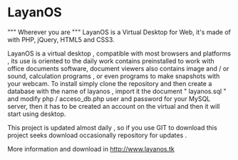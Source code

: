 # LayanOS  
""" Wherever you are """
LayanOS is a Virtual Desktop for Web, it's made of with PHP, jQuery, HTML5 and CSS3.

LayanOS is a virtual desktop , compatible with most browsers and platforms , its use is oriented to the daily work contains preinstalled to work with office documents software, document viewers also contains image and / or sound, calculation programs , or even programs to make snapshots with your webcam. To install simply clone the repository and then create a database with the name of layanos , import it the document " layanos.sql " and modify php / acceso_db.php user and password for your MySQL server, then it has to be created an account on the virtual and then it will start using desktop.

This project is updated almost daily , so if you use GIT to download this project seeks download occasionally repository for updates .

More information and download in http://www.layanos.tk